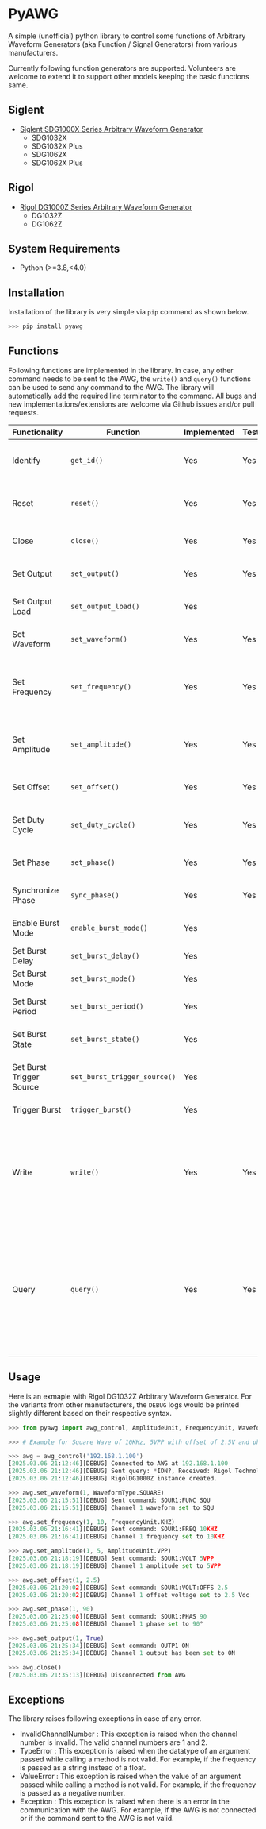 # PyAWG

A simple (unofficial) python library to control some functions of Arbitrary Waveform Generators (aka Function / Signal Generators) from various manufacturers.

Currently following function generators are supported. Volunteers are welcome to extend it to support other models keeping the basic functions same.

## Siglent
- [Siglent SDG1000X Series Arbitrary Waveform Generator](https://www.siglenteu.com/download/8715/?tmstv=1740404771) 
  - SDG1032X
  - SDG1032X Plus
  - SDG1062X
  - SDG1062X Plus

## Rigol
- [Rigol DG1000Z Series Arbitrary Waveform Generator](https://www.batronix.com/pdf/Rigol/ProgrammingGuide/DG1000Z_ProgrammingGuide_EN.pdf)
  - DG1032Z
  - DG1062Z

## System Requirements

- Python (>=3.8,<4.0)

## Installation

Installation of the library is very simple via `pip` command as shown below.

```python
>>> pip install pyawg
```

## Functions

Following functions are implemented in the library. In case, any other command needs to be sent to the AWG, the `write()` and `query()` functions can be used to send any command 
to the AWG. The library will automatically add the required line terminator to the command. All bugs and new implementations/extensions are welcome via Github issues and/or pull 
requests.

| Functionality            | Function                     | Implemented | Tested | Description                                                                                                                          | 
|--------------------------|------------------------------|-------------|--------|--------------------------------------------------------------------------------------------------------------------------------------|
| Identify                 | `get_id()`                   | Yes         | Yes    | Get the ID of the connected AWG.                                                                                                     |
| Reset                    | `reset()`                    | Yes         | Yes    | Reset the AWG to system defaults.                                                                                                    |
| Close                    | `close()`                    | Yes         | Yes    | Close the connection to the AWG.                                                                                                     |
| Set Output               | `set_output()`               | Yes         | Yes    | Enables or disables the output.                                                                                                      |
| Set Output Load          | `set_output_load()`          | Yes         |        | Set the output load impedance.                                                                                                       |
| Set Waveform             | `set_waveform()`             | Yes         | Yes    | Set the waveform type.                                                                                                               |
| Set Frequency            | `set_frequency()`            | Yes         | Yes    | Set the frequency of the waveform in Hz, KHz, MHz.                                                                                   |
| Set Amplitude            | `set_amplitude()`            | Yes         | Yes    | Set the amplitude of the waveform in Vpp.                                                                                            |
| Set Offset               | `set_offset()`               | Yes         | Yes    | Set the offset voltage in Vdc.                                                                                                       |
| Set Duty Cycle           | `set_duty_cycle()`           | Yes         | Yes    | Set the duty cycle of the waveform in percentage.                                                                                    |
| Set Phase                | `set_phase()`                | Yes         | Yes    | Set the phase shift in degrees.                                                                                                      |
| Synchronize Phase        | `sync_phase()`               | Yes         | Yes    | Synchronize the phase of the channels.                                                                                               |
| Enable Burst Mode        | `enable_burst_mode()`        | Yes         |        | Enable or disable burst mode.                                                                                                        |
| Set Burst Delay          | `set_burst_delay()`          | Yes         |        | Set the burst delay.                                                                                                                 |
| Set Burst Mode           | `set_burst_mode()`           | Yes         |        | Set the burst mode.                                                                                                                  |
| Set Burst Period         | `set_burst_period()`         | Yes         |        | Set the period of the burst.                                                                                                         |
| Set Burst State          | `set_burst_state()`          | Yes         |        | Turns the burst mode ON or OFF.                                                                                                      |
| Set Burst Trigger Source | `set_burst_trigger_source()` | Yes         |        | Set the trigger source for burst mode.                                                                                               |
| Trigger Burst            | `trigger_burst()`            | Yes         |        | Trigger the burst.                                                                                                                   |
| Write                    | `write()`                    | Yes         | Yes    | Write any documented command to the AWG. Please refer official programming guide for your instrument.                                |
| Query                    | `query()`                    | Yes         | Yes    | Query any documented command and retrieve the information from the AWG. Please refer official programming guide for your instrument. |


## Usage

Here is an exmaple with Rigol DG1032Z Arbitrary Waveform Generator. For the variants from other manufacturers, the `DEBUG` logs would be printed slightly different based on their 
respective syntax. 

```python
>>> from pyawg import awg_control, AmplitudeUnit, FrequencyUnit, WaveformType

>>> # Example for Square Wave of 10KHz, 5VPP with offset of 2.5V and phase shift of 90°

>>> awg = awg_control('192.168.1.100')
[2025.03.06 21:12:46][DEBUG] Connected to AWG at 192.168.1.100
[2025.03.06 21:12:46][DEBUG] Sent query: *IDN?, Received: Rigol Technologies,DG1032Z,DG1ZA2012604407,03.01.12  
[2025.03.06 21:12:46][DEBUG] RigolDG1000Z instance created.

>>> awg.set_waveform(1, WaveformType.SQUARE)
[2025.03.06 21:15:51][DEBUG] Sent command: SOUR1:FUNC SQU
[2025.03.06 21:15:51][DEBUG] Channel 1 waveform set to SQU

>>> awg.set_frequency(1, 10, FrequencyUnit.KHZ)
[2025.03.06 21:16:41][DEBUG] Sent command: SOUR1:FREQ 10KHZ
[2025.03.06 21:16:41][DEBUG] Channel 1 frequency set to 10KHZ

>>> awg.set_amplitude(1, 5, AmplitudeUnit.VPP)
[2025.03.06 21:18:19][DEBUG] Sent command: SOUR1:VOLT 5VPP
[2025.03.06 21:18:19][DEBUG] Channel 1 amplitude set to 5VPP

>>> awg.set_offset(1, 2.5)
[2025.03.06 21:20:02][DEBUG] Sent command: SOUR1:VOLT:OFFS 2.5
[2025.03.06 21:20:02][DEBUG] Channel 1 offset voltage set to 2.5 Vdc

>>> awg.set_phase(1, 90)
[2025.03.06 21:25:08][DEBUG] Sent command: SOUR1:PHAS 90
[2025.03.06 21:25:08][DEBUG] Channel 1 phase set to 90°

>>> awg.set_output(1, True)
[2025.03.06 21:25:34][DEBUG] Sent command: OUTP1 ON
[2025.03.06 21:25:34][DEBUG] Channel 1 output has been set to ON

>>> awg.close()
[2025.03.06 21:35:13][DEBUG] Disconnected from AWG
```


## Exceptions 

The library raises following exceptions in case of any error.

* InvalidChannelNumber : This exception is raised when the channel number is invalid. The valid channel numbers are 1 and 2.
* TypeError : This exception is raised when the datatype of an argument passed while calling a method is not valid. For example, if the frequency is passed as a string instead of a float.
* ValueError : This exception is raised when the value of an argument passed while calling a method is not valid. For example, if the frequency is passed as a negative number.
* Exception : This exception is raised when there is an error in the communication with the AWG. For example, if the AWG is not connected or if the command sent to the AWG is not valid.
